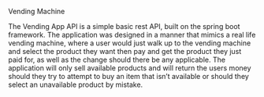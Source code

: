 Vending Machine

The Vending App API is a simple basic rest API, built on the spring boot framework.
The application was designed in a manner that mimics a real life vending machine, where a user would just walk up to the vending machine and select the product they want then pay and get the product they just paid for, as well as the change should there be any applicable.
The application will only sell available products and will return the users money should they try to attempt to buy an item that isn’t available or should they select an unavailable product by mistake.
